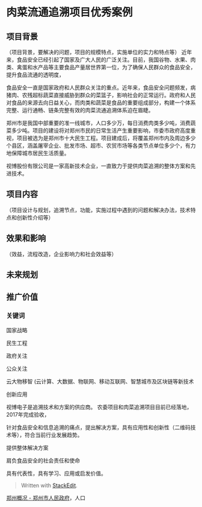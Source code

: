 
# 肉菜流通追溯项目优秀案例

## 项目背景

（项目背景，要解决的问题，项目的规模特点，实施单位的实力和特点等）
 近年来，食品安全已经引起了国家及广大人民的广泛关注。目前，我国谷物、水果、肉类、禽蛋和水产品等主要食品产量居世界第一位，为了确保人民群众的食品安全，提升食品流通的透明度，

食品安全一直是国家政府和人民群众关注的重点。近年来，食品安全问题频发，病猪肉、农残超标蔬菜直接威胁到群众的菜篮子，影响社会的正常运行。政府和人民对食品的来源去向日益关心，而肉类和蔬菜是食品的重要组成部分，构建一个体系完整、运行通畅、链条完整有效的肉菜流通追溯体系迫在眉睫。

郑州市是我国中部重要的准一线城市，人口多少万，每日消费肉类多少吨，消费蔬菜多少吨。项目的建设将对郑州市民的日常生活产生重要影响，市委市政府高度重视，项目被选为是郑州市十大民生工程。项目建成后，将覆盖郑州市内及周边多少个县区，涵盖屠宰企业、批发市场、超市、农贸市场等各类节点单位多少个，有力地保障城市居民生活质量。

视博股份有限公司是一家高新技术企业，一直致力于提供肉菜追溯的整体方案和先进技术。
 




##  项目内容
（项目设计与规划，追溯节点，功能，实施过程中遇到的问题和解决办法，技术特点和创新性介绍等）







## 效果和影响
（效益，流程改造，企业影响力和社会效益等）


## 未来规划



## 推广价值



### 关键词

国家战略

民生工程

政府关注

公众关注

云大物移智 (云计算、大数据、物联网、移动互联网、智慧城市及区块链等新技术

创新应用

视博电子是追溯技术和方案的供应商。
农委项目和肉菜追溯项目目前已经落地，2017年完成验收，

针对食品安全和信息追溯的痛点，提出解决方案，具有应用性和创新性（二维码技术等），符合当前行业发展趋势。

提供整体解决方案

肩负食品安全的社会责任和使命


具有代表性，具有学习、应用或启发价值。

> Written with [StackEdit](https://stackedit.io/).


[郑州概况 - 郑州市人民政府](http://www.zhengzhou.gov.cn/html/www/view1.html)，人口


<!--stackedit_data:
eyJoaXN0b3J5IjpbMTYzNjEzNTczMiwtMTI1MzY1NzI1OF19
-->
